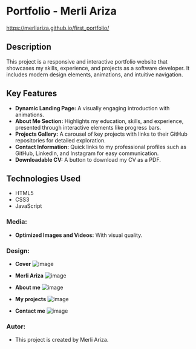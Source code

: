 # Portfolio - Merli Ariza
https://merliariza.github.io/first_portfolio/

## Description

This project is a responsive and interactive portfolio website that showcases my skills, experience, and projects as a software developer. It includes modern design elements, animations, and intuitive navigation.

## Key Features

- **Dynamic Landing Page:** A visually engaging introduction with animations.
- **About Me Section:** Highlights my education, skills, and experience, presented through interactive elements like progress bars.
- **Projects Gallery:** A carousel of key projects with links to their GitHub repositories for detailed exploration.
- **Contact Information:** Quick links to my professional profiles such as GitHub, LinkedIn, and Instagram for easy communication.
- **Downloadable CV:** A button to download my CV as a PDF.

## Technologies Used
  - HTML5
  - CSS3
  - JavaScript

### Media:
- **Optimized Images and Videos:** With visual quality.

### Design:
- **Cover**
  ![image](https://github.com/user-attachments/assets/1c151564-2f7c-4227-a38a-711bd9c4f859)

- **Merli Ariza**
  ![image](https://github.com/user-attachments/assets/fae50574-46e2-4cca-9fc1-181d4e7b616a)

- **About me**
  ![image](https://github.com/user-attachments/assets/3ed99ced-798a-43c4-b954-112e2fd2b042)

- **My projects**
  ![image](https://github.com/user-attachments/assets/a4ceaa79-d1a2-4687-931d-50a7e648bee3)

- **Contact me** 
![image](https://github.com/user-attachments/assets/4fb62ef5-5e91-44ef-b06c-3684e0505d60)

### Autor:
- This project is created by Merli Ariza.
